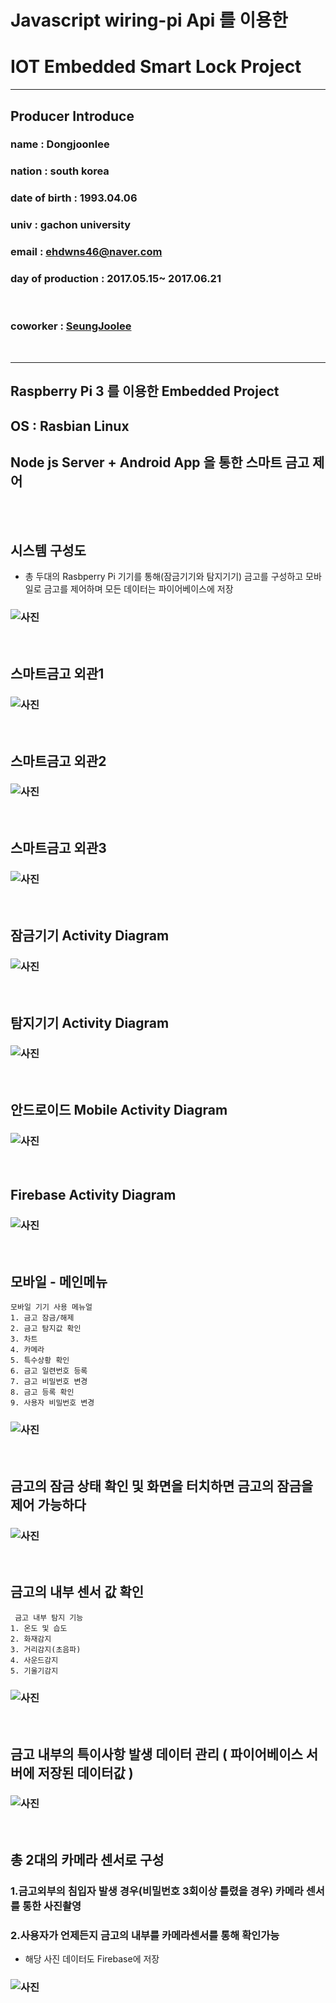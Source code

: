 # Javascript wiring-pi Api 를 이용한 
# IOT Embedded Smart Lock Project

<hr/>

## Producer Introduce 
### name :  Dongjoonlee
### nation : south korea
### date of birth : 1993.04.06
### univ : gachon university
### email : ehdwns46@naver.com
### day of production : 2017.05.15~ 2017.06.21

<br/>

### coworker :  <a href = "https://github.com/poketred12">SeungJoolee</a> 

<br/>

<hr/>

## Raspberry Pi 3 를 이용한 Embedded Project
## OS : Rasbian Linux
## Node js Server + Android App 을 통한 스마트 금고 제어

<br/><br/>

## 시스템 구성도

- 총 두대의 Rasbperry Pi 기기를 통해(잠금기기와 탐지기기) 금고를 구성하고 모바일로 금고를 제어하며 모든 데이터는 파이어베이스에 저장 

### ![사진](https://github.com/leedongjoon121/IOT_SmartLock/blob/master/Document/img/system_arc.PNG?raw=true)

<br/>

## 스마트금고 외관1
### ![사진](https://github.com/leedongjoon121/IOT_SmartLock/blob/master/Document/img/lock1.PNG?raw=true)


<br/>

## 스마트금고 외관2
### ![사진](https://github.com/leedongjoon121/IOT_SmartLock/blob/master/Document/img/lock2.PNG?raw=true)


<br/>

## 스마트금고 외관3
### ![사진](https://github.com/leedongjoon121/IOT_SmartLock/blob/master/Document/img/lock3.PNG?raw=true)

<br/>

## 잠금기기 Activity Diagram
### ![사진](https://github.com/leedongjoon121/IOT_SmartLock/blob/master/Document/img/activity_lock.PNG?raw=true)

<br/>

## 탐지기기 Activity Diagram
### ![사진](https://github.com/leedongjoon121/IOT_SmartLock/blob/master/Document/img/activity_detect.PNG?raw=true)

<br/>

## 안드로이드 Mobile Activity Diagram
### ![사진](https://github.com/leedongjoon121/IOT_SmartLock/blob/master/Document/img/activity_mobile.PNG?raw=true)

<br/>

## Firebase  Activity Diagram
### ![사진](https://github.com/leedongjoon121/IOT_SmartLock/blob/master/Document/img/activity_cloud.PNG?raw=true)


<br/>

## 모바일 - 메인메뉴
```
모바일 기기 사용 메뉴얼
1. 금고 잠금/해제
2. 금고 탐지값 확인
3. 차트
4. 카메라
5. 특수상황 확인
6. 금고 일련번호 등록
7. 금고 비밀번호 변경
8. 금고 등록 확인
9. 사용자 비밀번호 변경
```

### ![사진](https://github.com/leedongjoon121/IOT_SmartLock/blob/master/Document/img/mobile1.PNG?raw=true)


<br/>

## 금고의 잠금 상태 확인 및 화면을 터치하면 금고의 잠금을 제어 가능하다 
### ![사진](https://github.com/leedongjoon121/IOT_SmartLock/blob/master/Document/img/mobile2.PNG?raw=true)

<br/>

## 금고의 내부 센서 값 확인 

```
 금고 내부 탐지 기능
1. 온도 및 습도
2. 화재감지
3. 거리감지(초음파)
4. 사운드감지
5. 기울기감지
```
### ![사진](https://github.com/leedongjoon121/IOT_SmartLock/blob/master/Document/img/mobile3.PNG?raw=true)

<br/>

## 금고 내부의 특이사항 발생 데이터 관리 ( 파이어베이스 서버에 저장된 데이터값 )
### ![사진](https://github.com/leedongjoon121/IOT_SmartLock/blob/master/Document/img/mobile4.PNG?raw=true)

<br/>

## 총 2대의 카메라 센서로 구성
### 1.금고외부의 침입자 발생 경우(비밀번호 3회이상 틀렸을 경우) 카메라 센서를 통한 사진촬영
### 2.사용자가 언제든지 금고의 내부를 카메라센서를 통해 확인가능
- 해당 사진 데이터도 Firebase에 저장

### ![사진](https://github.com/leedongjoon121/IOT_SmartLock/blob/master/Document/img/mobile5.PNG?raw=true)


